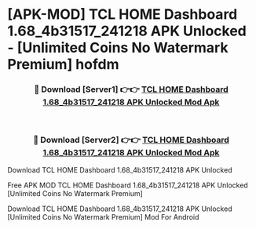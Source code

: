 # [APK-MOD] TCL HOME Dashboard 1.68_4b31517_241218 APK Unlocked - [Unlimited Coins No Watermark Premium] hofdm



<div align="center">
<h3>🔴 Download [Server1] 👉👉 <a href="https://momento.my/?title=TCL_HOME_Dashboard_1.68_4b31517_241218_APK_Unlocked">TCL HOME Dashboard 1.68_4b31517_241218 APK Unlocked Mod Apk</a></h3><br>

<h3>🔴 Download [Server2] 👉👉 <a href="https://momento.my/?title=TCL_HOME_Dashboard_1.68_4b31517_241218_APK_Unlocked">TCL HOME Dashboard 1.68_4b31517_241218 APK Unlocked Mod Apk</a></h3>
</div>



Download TCL HOME Dashboard 1.68_4b31517_241218 APK Unlocked 

Free APK MOD TCL HOME Dashboard 1.68_4b31517_241218 APK Unlocked [Unlimited Coins No Watermark Premium]

Download TCL HOME Dashboard 1.68_4b31517_241218 APK Unlocked [Unlimited Coins No Watermark Premium] Mod For Android

